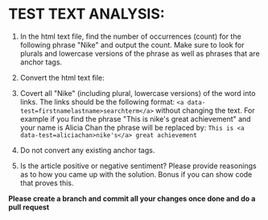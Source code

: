 TEST TEXT ANALYSIS:
==================

1. In the html text file, find the number of occurrences (count) for the following phrase "Nike"
and output the count. Make sure to look for plurals and lowercase versions of the phrase as well as phrases that are anchor tags.

2. Convert the html text file:

  1. Covert all "Nike" (including plural, lowercase versions) of the word into links. The links should be the following format: `<a data-test=firstnamelastname>searchterm</a>` without changing the text. For example if you find the phrase "This is nike's great achievement" and your name is Alicia Chan the phrase
will be replaced by: `This is <a data-test=aliciachan>nike's</a> great achievement`

  2.  Do not convert any existing anchor tags.

3. Is the article positive or negative sentiment? 
Please provide reasonings as to how you came up with the solution.  Bonus if you can show code that proves this.

__Please create a branch and commit all your changes once done and do a pull request__
